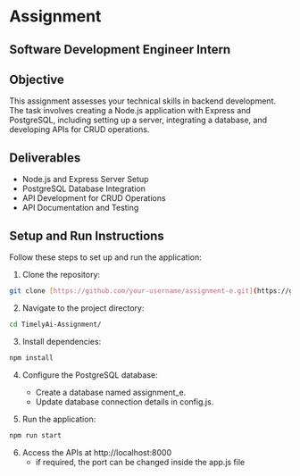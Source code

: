 # Assignment
## Software Development Engineer Intern

## Objective

This assignment assesses your technical skills in backend development. The task involves creating a Node.js application with Express and PostgreSQL, including setting up a server, integrating a database, and developing APIs for CRUD operations.

## Deliverables

-  Node.js and Express Server Setup
-  PostgreSQL Database Integration
-  API Development for CRUD Operations
-  API Documentation and Testing

## Setup and Run Instructions

Follow these steps to set up and run the application:

1. Clone the repository:
```bash
git clone [https://github.com/your-username/assignment-e.git](https://github.com/divyam29/TimelyAi-Assignment.git)
```
2. Navigate to the project directory:
```bash
cd TimelyAi-Assignment/
```
3. Install dependencies:
```bash
npm install
```
4. Configure the PostgreSQL database:
    - Create a database named assignment_e.
    - Update database connection details in config.js.
      
5. Run the application:
```bash
npm run start
```
6. Access the APIs at http://localhost:8000
    - if required, the port can be changed inside the app.js file
